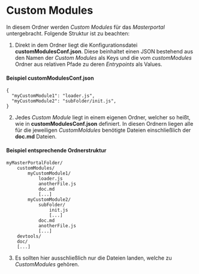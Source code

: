 # Custom Modules #
In diesem Ordner werden *Custom Modules* für das *Masterportal* untergebracht. Folgende Struktur ist zu beachten:

1. Direkt in dem Ordner liegt die Konfigurationsdatei **customModulesConf.json**. Diese beinhaltet einen JSON bestehend aus den Namen der *Custom Modules* als Keys und die vom *customModules* Ordner aus relativen Pfade zu deren *Entrypoints* als Values.

#### Beispiel **customModulesConf.json** ####
```
{
  "myCustomModule1": "loader.js",
  "myCustomModule2": "subFolder/init.js",
}
```

2. Jedes *Custom Module* liegt in einem eigenen Ordner, welcher so heißt, wie in **customModulesConf.json** definiert. In diesen Ordnern liegen alle für die jeweiligen *CustomMoldules* benötigte Dateien einschließlich der **doc.md** Dateien.

#### Beispiel entsprechende Ordnerstruktur ####
```
myMasterPortalFolder/
    customModules/
        myCustomModule1/
            loader.js
            anotherFile.js
            doc.md
            [...]
        myCustomModule2/
            subFolder/
                init.js
                [...]
            doc.md
            anotherFile.js
            [...]
    devtools/
    doc/
    [...]
```

3. Es sollten hier ausschließlich nur die Dateien landen, welche zu *CustomModules* gehören.
